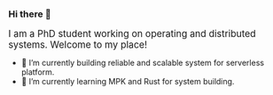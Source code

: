 ### Hi there 👋

<span style="font-size:larger;">I am a PhD student working on operating and distributed systems. Welcome to my place!</span>

- 🔭 I’m currently building reliable and scalable system for serverless platform.
- 🌱 I’m currently learning MPK and Rust for system building. 

<!--
**samanta-amit/samanta-amit** is a ✨ _special_ ✨ repository because its `README.md` (this file) appears on your GitHub profile.

Here are some ideas to get you started:

- 🔭 I’m currently working on distributed systems for serverless platform.
- 🌱 I’m currently learning ...
- 👯 I’m looking to collaborate on ...
- 🤔 I’m looking for help with ...
- 💬 Ask me about ...
- 📫 How to reach me: ...
- 😄 Pronouns: ...
- ⚡ Fun fact: ...
-->
